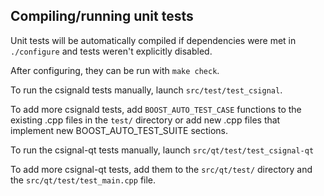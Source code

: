 Compiling/running unit tests
------------------------------------

Unit tests will be automatically compiled if dependencies were met in `./configure`
and tests weren't explicitly disabled.

After configuring, they can be run with `make check`.

To run the csignald tests manually, launch `src/test/test_csignal`.

To add more csignald tests, add `BOOST_AUTO_TEST_CASE` functions to the existing
.cpp files in the `test/` directory or add new .cpp files that
implement new BOOST_AUTO_TEST_SUITE sections.

To run the csignal-qt tests manually, launch `src/qt/test/test_csignal-qt`

To add more csignal-qt tests, add them to the `src/qt/test/` directory and
the `src/qt/test/test_main.cpp` file.
